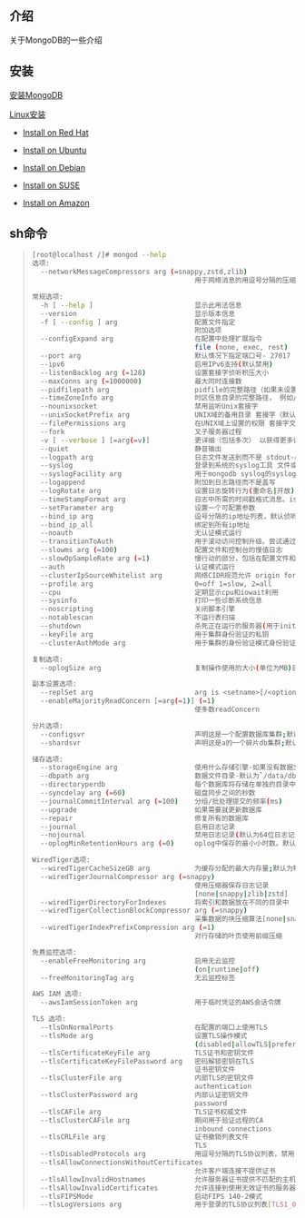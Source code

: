 ## 介绍

关于MongoDB的一些介绍

## 安装

[安装MongoDB](https://www.runoob.com/mongodb/mongodb-linux-install.html)

[Linux安装](https://docs.mongodb.com/manual/administration/install-on-linux/)

- [Install on Red Hat](InstallRedHat.md)

- [Install on Ubuntu](https://docs.mongodb.com/manual/tutorial/install-mongodb-on-ubuntu/)

- [Install on Debian](https://docs.mongodb.com/manual/tutorial/install-mongodb-on-debian/)

- [Install on SUSE](https://docs.mongodb.com/manual/tutorial/install-mongodb-on-suse/)

- [Install on Amazon](https://docs.mongodb.com/manual/tutorial/install-mongodb-on-amazon/)

## sh命令

> ```sh
> [root@localhost /]# mongod --help
> 选项:
>   --networkMessageCompressors arg (=snappy,zstd,zlib)
>                                         用于网络消息的用逗号分隔的压缩器列表
> 
> 常规选项:
>   -h [ --help ]                         显示此用法信息
>   --version                             显示版本信息
>   -f [ --config ] arg                   配置文件指定
>                                         附加选项
>   --configExpand arg                    在配置中处理扩展指令
>                                         file (none, exec, rest)
>   --port arg                            默认情况下指定端口号- 27017
>   --ipv6                                启用IPv6支持(默认禁用)
>   --listenBacklog arg (=128)            设置套接字侦听积压大小
>   --maxConns arg (=1000000)             最大同时连接数
>   --pidfilepath arg                     pidfile的完整路径（如果未设置，则为否 pidfile已创建）
>   --timeZoneInfo arg                    时区信息目录的完整路径， 例如/usr/share/zoneinfo
>   --nounixsocket                        禁用监听Unix套接字
>   --unixSocketPrefix arg                UNIX域的备用目录 套接字（默认为/ tmp）
>   --filePermissions arg                 在UNIX域上设置的权限 套接字文件-默认为0700
>   --fork                                叉子服务器过程
>   -v [ --verbose ] [=arg(=v)]           更详细（包括多次） 以获得更多详细信息-vvvvv）
>   --quiet                               静音输出
>   --logpath arg                         日志文件发送到而不是 stdout-必须是文件，而不是 目录
>   --syslog                              登录到系统的syslog工具 文件或标准输出
>   --syslogFacility arg                  用于mongodb syslog的syslog工具消息
>   --logappend                           附加到日志路径而不是盖写
>   --logRotate arg                       设置日志旋转行为(重命名|开放)
>   --timeStampFormat arg                 日志中所需的时间戳格式消息。iso8601-utc或 iso8601-local
>   --setParameter arg                    设置一个可配置参数
>   --bind_ip arg                         逗号分隔的ip地址列表，默认侦听本地主机
>   --bind_ip_all                         绑定到所有ip地址
>   --noauth                              无认证模式运行
>   --transitionToAuth                    用于滚动访问控制升级。尝试通过传出进行身份验证连接和继续不管成功。接受传入的连接是否有身份验证。
>   --slowms arg (=100)                   配置文件和控制台的慢值日志
>   --slowOpSampleRate arg (=1)           慢行动的部分，包括在配置文件和控制台日志
>   --auth                                认证模式运行
>   --clusterIpSourceWhitelist arg        网络CIDR规范允许 origin for `__system` access
>   --profile arg                         0=off 1=slow, 2=all
>   --cpu                                 定期显示cpu和iowait利用
>   --sysinfo                             打印一些诊断系统信息
>   --noscripting                         关闭脚本引擎
>   --notablescan                         不运行表扫描
>   --shutdown                            杀死正在运行的服务器(用于init)脚本)
>   --keyFile arg                         用于集群身份验证的私钥
>   --clusterAuthMode arg                 用于集群的身份验证模式身份验证。替代(密钥文件| sendKeyFile | sendX509 | x509)
> 
> 复制选项:
>   --oplogSize arg                       复制操作使用的大小(单位为MB)日志。默认为5%的磁盘空间(即大是好的)
> 
> 副本设置选项:
>   --replSet arg                         arg is <setname>[/<optionalseedhostlist>]
>   --enableMajorityReadConcern [=arg(=1)] (=1)
>                                         使多数readConcern
> 
> 分片选项:
>   --configsvr                           声明这是一个配置数据库集群;默认端口27019;默认的 dir /data/configdb
>   --shardsvr                            声明这是a的一个碎片db集群;默认端口27018
> 
> 储存选项:
>   --storageEngine arg                   使用什么存储引擎-如果没有数据文件，默认使用wiredTiger
>   --dbpath arg                          数据文件目录-默认为`/data/db`
>   --directoryperdb                      每个数据库将存储在单独的目录中
>   --syncdelay arg (=60)                 磁盘同步之间的秒数
>   --journalCommitInterval arg (=100)    分组/批处理提交的频率(ms)
>   --upgrade                             如果需要就更新数据库
>   --repair                              修复所有的数据库
>   --journal                             启用日志记录
>   --nojournal                           禁用日志记录(默认为64位日志记录)
>   --oplogMinRetentionHours arg (=0)     oplog中保存的最小小时数。默认值为0(关闭)。允许分数(如1.5小时)
> 
> WiredTiger选项:
>   --wiredTigerCacheSizeGB arg           为缓存分配的最大内存量;默认为物理RAM的1/2
>   --wiredTigerJournalCompressor arg (=snappy)
>                                         使用压缩器保存日志记录 
>                                         [none|snappy|zlib|zstd]
>   --wiredTigerDirectoryForIndexes       将索引和数据放在不同的目录中
>   --wiredTigerCollectionBlockCompressor arg (=snappy)
>                                         采集数据的块压缩算法[none|snappy|zlib|zstd]
>   --wiredTigerIndexPrefixCompression arg (=1)
>                                         对行存储的叶页使用前缀压缩
> 
> 免费监控选项:
>   --enableFreeMonitoring arg            启用无云监控 
>                                         (on|runtime|off)
>   --freeMonitoringTag arg               无云监控标签
> 
> AWS IAM 选项:
>   --awsIamSessionToken arg              用于临时凭证的AWS会话令牌
> 
> TLS 选项:
>   --tlsOnNormalPorts                    在配置的端口上使用TLS
>   --tlsMode arg                         设置TLS操作模式
>                                         (disabled|allowTLS|preferTLS|requireTLS)
>   --tlsCertificateKeyFile arg           TLS证书和密钥文件
>   --tlsCertificateKeyFilePassword arg   密码解锁密钥在TLS
>                                         证书密钥文件
>   --tlsClusterFile arg                  内部TLS的密钥文件
>                                         authentication
>   --tlsClusterPassword arg              内部认证密钥文件
>                                         password
>   --tlsCAFile arg                       TLS证书权威文件
>   --tlsClusterCAFile arg                期间用于验证远程的CA
>                                         inbound connections
>   --tlsCRLFile arg                      证书撤销列表文件
>                                         TLS
>   --tlsDisabledProtocols arg            用逗号分隔的TLS协议列表，禁用[TLS1_0,TLS1_1,TLS1_2]
>   --tlsAllowConnectionsWithoutCertificates 
>                                         允许客户端连接不提供证书
>   --tlsAllowInvalidHostnames            允许服务器证书提供不匹配的主机名
>   --tlsAllowInvalidCertificates         允许连接到使用无效证书的服务器
>   --tlsFIPSMode                         启动FIPS 140-2模式
>   --tlsLogVersions arg                  用于登录的TLS协议列表[TLS1_0,TLS1_1,TLS1_2]
> ```